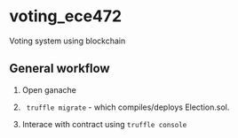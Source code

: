 # voting_ece472
Voting system using blockchain

## General workflow
1. Open ganache

2. ``` truffle migrate```  - which compiles/deploys Election.sol.

3. Interace with contract using `truffle console`
